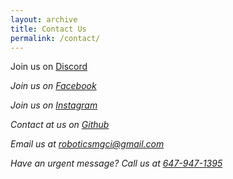 ```yaml
---
layout: archive
title: Contact Us
permalink: /contact/
---
```


Join us on [Discord](https://discord.gg/f8qUtzFPWZ) <i class="fab fa-fw fa-discord">

Join us on [Facebook](https://www.facebook.com/groups/roboticsmgci) <i class="fab fa-fw fa-facebook">

Join us on [Instagram](https://www.instagram.com/mgci_robotics/) <i class="fab fa-fw fa-instagram">

Contact at us on [Github](https://github.com/mgcirobotics) <i class="fab fa-fw fa-github">

Email us at [roboticsmgci@gmail.com](mailto:roboticsmgci@gmail.com) <i class="fa fa-fw fa-envelope">

Have an urgent message? Call us at [647-947-1395](tel:+16479491395) <i class="fa fa fa-phone">
